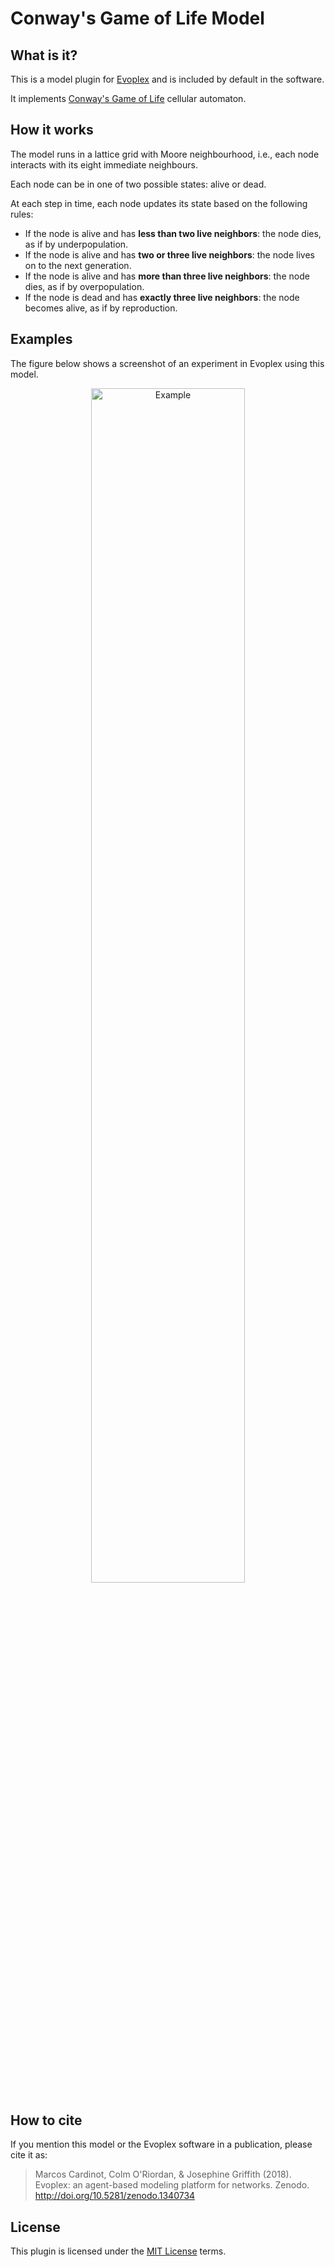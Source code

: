 # Conway's Game of Life Model

## What is it?

This is a model plugin for [Evoplex](https://evoplex.org) and is included by default in the software.

It implements [Conway's Game of Life](https://en.wikipedia.org/wiki/Conway's_Game_of_Life) cellular automaton.

## How it works

The model runs in a lattice grid with Moore neighbourhood, i.e., each node interacts with its eight immediate neighbours.

Each node can be in one of two possible states: alive or dead.

At each step in time, each node updates its state based on the following rules:
- If the node is alive and has **less than two live neighbors**: the node dies, as if by underpopulation.
- If the node is alive and has **two or three live neighbors**: the node lives on to the next generation.
- If the node is alive and has **more than three live neighbors**: the node dies, as if by overpopulation.
- If the node is dead and has **exactly three live neighbors**: the node becomes alive, as if by reproduction.

## Examples

The figure below shows a screenshot of an experiment in Evoplex using this model.

<p align="center">
<img src="example.gif" alt="Example" width="70%">
</p>

## How to cite
If you mention this model or the Evoplex software in a publication, please cite it as:

> Marcos Cardinot, Colm O'Riordan, & Josephine Griffith (2018). Evoplex: an agent-based modeling platform for networks. Zenodo. http://doi.org/10.5281/zenodo.1340734

## License
This plugin is licensed under the [MIT License](https://opensource.org/licenses/MIT) terms.
